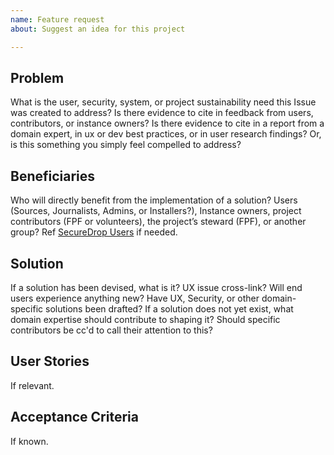 ```yaml
---
name: Feature request
about: Suggest an idea for this project

---
```


## Problem

What is the user, security, system, or project sustainability need this Issue was created to address? Is there evidence to cite in feedback from users, contributors, or instance owners? Is there evidence to cite in a report from a domain expert, in ux or dev best practices, or in user research findings? Or, is this something you simply feel compelled to address?

## Beneficiaries

Who will directly benefit from the implementation of a solution? Users (Sources, Journalists, Admins, or Installers?), Instance owners, project contributors (FPF or volunteers), the project’s steward (FPF), or another group? Ref [SecureDrop Users](https://github.com/freedomofpress/securedrop-ux/wiki#SecureDrop_Users) if needed.

## Solution

If a solution has been devised, what is it? UX issue cross-link? Will end users experience anything new? Have UX, Security, or other domain-specific solutions been drafted? If a solution does not yet exist, what domain expertise should contribute to shaping it? Should  specific contributors be cc'd to call their attention to this?

## User Stories
If relevant.

## Acceptance Criteria
If known.
